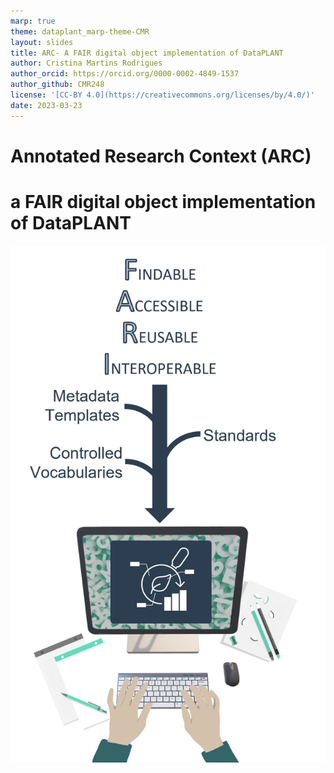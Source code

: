 ```yaml
---
marp: true
theme: dataplant_marp-theme-CMR
layout: slides
title: ARC- A FAIR digital object implementation of DataPLANT
author: Cristina Martins Rodrigues
author_orcid: https://orcid.org/0000-0002-4849-1537
author_github: CMR248
license: '[CC-BY 4.0](https://creativecommons.org/licenses/by/4.0/)'
date: 2023-03-23
---
```


# Annotated Research Context (ARC)
<h1>
<span>
a FAIR digital object implementation of DataPLANT
</span>
</h1>

<!-- _class: split -->

<div class=mdiv>

![w:320](../../img/DataPLANT_BigPicture_seq1-mid.png)
</div>
